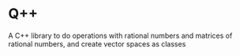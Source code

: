 # Q++
A C++ library to do operations with rational numbers and matrices of rational numbers, and create vector spaces as classes
